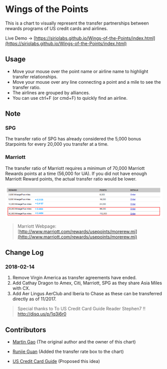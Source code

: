# Wings of the Points

This is a chart to visually represent the transfer partnerships between rewards programs of US credit cards and airlines. 

Live Demo -> [https://siriolabs.github.io/Wings-of-the-Points/index.html](https://siriolabs.github.io/Wings-of-the-Points/index.html)


## Usage
* Move your mouse over the point name or airline name to highlight transfer relationships. 
* Move your mouse over any line connecting a point and a mile to see the transfer ratio. 
* The airlines are grouped by alliances. 
* You can use ctrl+F (or cmd+F) to quickly find an airline.

## Note

### SPG
The transfer ratio of SPG has already considered the 5,000 bonus Starpoints for every 20,000 you transfer at a time. 

### Marriott
The transfer ratio of Marriott requires a minimum of 70,000 Marriott Rewards points at a time (56,000 for UA). If you did not have enough Marriott Reward points, the actual transfer ratio would be lower.

![alt text](https://raw.githubusercontent.com/Siriolabs/Wings-of-the-Points/master/Marriott-Ratio.png)


> Marriott Webpage: [http://www.marriott.com/rewards/usepoints/morerew.mi](http://www.marriott.com/rewards/usepoints/morerew.mi)

## Change Log
### 2018-02-14
1. Remove Virgin America as transfer agreements have ended.
2. Add Cathay Dragon to Amex, Citi, Marriott, SPG as they share Asia Miles with CX.
3. Add Aer Lingus AerClub and Iberia to Chase as these can be transferred directly as of 11/2017.
> Special thanks to To US Credit Card Guide Reader Stephen7 !! http://disq.us/p/1q3i6r0


## Contributors

* [Martin Gao](http://www.yeekapp.com) (The original author and the owner of this chart)

* [Runjie Guan](http://anoxic.me) (Added the transfer rate box to the chart)

* [US Credit Card Guide](https://www.uscreditcardguide.com) (Proposed this idea)
